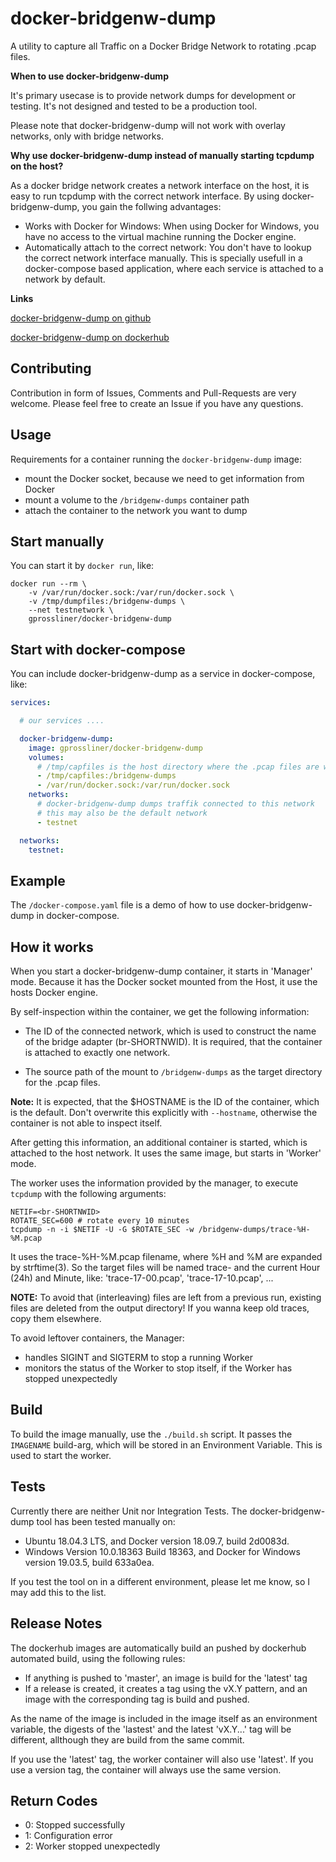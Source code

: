 # docker-bridgenw-dump

A utility to capture all Traffic on a Docker Bridge Network to rotating .pcap files.

**When to use docker-bridgenw-dump**

It's primary usecase is to provide network dumps for development or testing.
It's not designed and tested to be a production tool.

Please note that docker-bridgenw-dump will not work with overlay networks,
only with bridge networks.

**Why use docker-bridgenw-dump instead of manually starting tcpdump on the host?**

As a docker bridge network creates a network interface on the host, it is easy 
to run tcpdump with the correct network interface. By using docker-bridgenw-dump, 
you gain the follwing advantages:
- Works with Docker for Windows: When using Docker for Windows, you have no 
access to the virtual machine running the Docker engine.
- Automatically attach to the correct network: You don't have to lookup the correct 
network interface manually. This is specially usefull in a docker-compose based 
application, where each service is attached to a network by default.

**Links**

[docker-bridgenw-dump on github](https://github.com/gprossliner/docker-bridgenw-dump)

[docker-bridgenw-dump on dockerhub](https://hub.docker.com/r/gprossliner/docker-bridgenw-dump)

## Contributing

Contribution in form of Issues, Comments and Pull-Requests are very welcome.
Please feel free to create an Issue if you have any questions.

## Usage

Requirements for a container running the `docker-bridgenw-dump` image:
- mount the Docker socket, because we need to get information from Docker
- mount a volume to the `/bridgenw-dumps` container path
- attach the container to the network you want to dump

## Start manually

You can start it by `docker run`, like:

```
docker run --rm \
    -v /var/run/docker.sock:/var/run/docker.sock \
    -v /tmp/dumpfiles:/bridgenw-dumps \
    --net testnetwork \
    gprossliner/docker-bridgenw-dump
```

## Start with docker-compose

You can include docker-bridgenw-dump as a service in docker-compose, like:

```yaml
services:

  # our services ....

  docker-bridgenw-dump:
    image: gprossliner/docker-bridgenw-dump
    volumes:
      # /tmp/capfiles is the host directory where the .pcap files are written to
      - /tmp/capfiles:/bridgenw-dumps
      - /var/run/docker.sock:/var/run/docker.sock
    networks:
      # docker-bridgenw-dump dumps traffik connected to this network
      # this may also be the default network
      - testnet

  networks:
    testnet:
```

## Example

The `/docker-compose.yaml` file is a demo of how to use docker-bridgenw-dump
in docker-compose.

## How it works

When you start a docker-bridgenw-dump container, it starts in 'Manager' mode.
Because it has the Docker socket mounted from the Host, it use the hosts Docker engine.

By self-inspection within the container, we get the following information:

- The ID of the connected network, which is used to construct the name of the 
bridge adapter (br-SHORTNWID). It is required, that the container is attached
to exactly one network.

- The source path of the mount to `/bridgenw-dumps` as the target directory for the
.pcap files.

**Note:** It is expected, that the $HOSTNAME is the ID of the container, which is the
default. Don't overwrite this explicitly with `--hostname`, otherwise the container
is not able to inspect itself.

After getting this information, an additional container is started, which is attached
to the host network. It uses the same image, but starts in 'Worker' mode.

The worker uses the information provided by the manager, to execute `tcpdump` with
the following arguments:

```
NETIF=<br-SHORTNWID>
ROTATE_SEC=600 # rotate every 10 minutes
tcpdump -n -i $NETIF -U -G $ROTATE_SEC -w /bridgenw-dumps/trace-%H-%M.pcap
```

It uses the trace-%H-%M.pcap filename, where %H and %M are expanded by strftime(3).
So the target files will be named trace- and the current Hour (24h) and Minute, like:
'trace-17-00.pcap', 'trace-17-10.pcap', ...

**NOTE:** To avoid that (interleaving) files are left from a previous run, existing 
files are deleted from the output directory! If you wanna keep old traces,
copy them elsewhere.

To avoid leftover containers, the Manager:
- handles SIGINT and SIGTERM to stop a running Worker
- monitors the status of the Worker to stop itself, if the Worker has stopped unexpectedly

## Build

To build the image manually, use the `./build.sh` script. It passes the `IMAGENAME`
build-arg, which will be stored in an Environment Variable. This is used to start
the worker.

## Tests

Currently there are neither Unit nor Integration Tests. The docker-bridgenw-dump
tool has been tested manually on:

* Ubuntu 18.04.3 LTS, and Docker version 18.09.7, build 2d0083d.
* Windows Version 10.0.18363 Build 18363, and Docker for Windows version 19.03.5, build 633a0ea.

If you test the tool on in a different environment, please let me know, so I may 
add this to the list.

## Release Notes

The dockerhub images are automatically build an pushed by dockerhub automated build, 
using the following rules:
- If anything is pushed to 'master', an image is build for the 'latest' tag
- If a release is created, it creates a tag using the vX.Y pattern, and an image 
with the corresponding tag is build and pushed.

As the name of the image is included in the image itself as an environment variable,
the digests of the 'lastest' and the latest 'vX.Y...' tag will be different, 
allthough they are build from the same commit.

If you use the 'latest' tag, the worker container will also use 'latest'.
If you use a version tag, the container will always use the same version.

## Return Codes

- 0: Stopped successfully
- 1: Configuration error
- 2: Worker stopped unexpectedly
